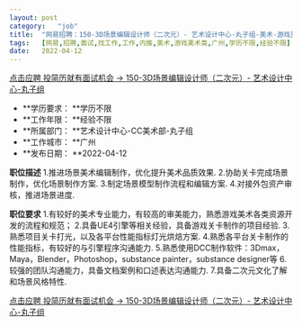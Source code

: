 ```yaml
---
layout:	post
category:	"job"
title:	"网易招聘：150-3D场景编辑设计师（二次元）- 艺术设计中心-丸子组-美术-游戏美术类-广州学历不限经验不限"
tags:	[网易,招聘,面试,找工作,工作,内推,美术,游戏美术类,广州,学历不限,经验不限]
date:	2022-04-12
---
```


[点击应聘 投简历就有面试机会 -> 150-3D场景编辑设计师（二次元）- 艺术设计中心-丸子组](http://mobile.bole.netease.com/bole/boleDetail?id=31140&employeeId=346f03c3cda5f04c&key=all)



- **学历要求： **学历不限
- **工作年限： **经验不限
- **所属部门： **艺术设计中心-CC美术部-丸子组
- **工作城市： **广州
- **发布日期： **2022-04-12



**职位描述**
1.推进场景美术编辑制作，优化提升美术品质效果.
2.协助关卡完成场景制作，优化场景制作方案.
3.制定场景模型制作流程和编辑方案.
4.对接外包资产审核，推进场景进度.





**职位要求**
1.有较好的美术专业能力，有较高的审美能力，熟悉游戏美术各类资源开发的流程和规范；
2.具备UE4引擎等相关经验，具备游戏关卡制作的项目经验.
3.熟悉项目关卡打光，以及各平台性能指标灯光烘焙方案.
4.熟悉各平台关卡制作的性能指标，有较好的与引擎程序沟通能力.
5.熟悉使用DCC制作软件：3Dmax，Maya，Blender，Photoshop，substance painter，substance designer等
6.较强的团队沟通能力，具备文档案例和口述表达沟通能力.
7.具备二次元文化了解和场景风格特性.






[点击应聘 投简历就有面试机会 -> 150-3D场景编辑设计师（二次元）- 艺术设计中心-丸子组](http://mobile.bole.netease.com/bole/boleDetail?id=31140&employeeId=346f03c3cda5f04c&key=all)